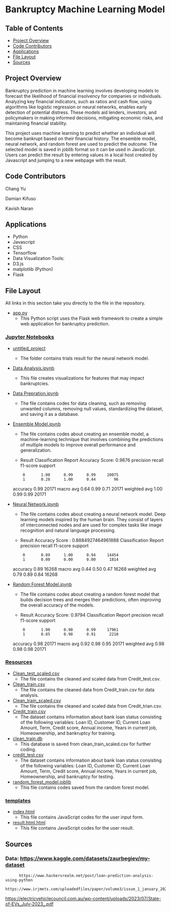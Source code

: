 # Bankruptcy Machine Learning Model 

## Table of Contents
- [Project Overview](#project-overview)
- [Code Contributors](#code-contributors)
- [Applications](#applications)
- [File Layout](#file-layout)
- [Sources](#sources)

## Project Overview
Bankruptcy prediction in machine learning involves developing models to forecast the likelihood of financial insolvency for companies or individuals. Analyzing key financial indicators, such as ratios and cash flow, using algorithms like logistic regression or neural networks, enables early detection of potential distress. These models aid lenders, investors, and policymakers in making informed decisions, mitigating economic risks, and maintaining financial stability.

This project uses machine learning to predict whether an individual will become bankrupt based on their financial history. The ensemble model, neural network, and random forest are used to predict the outcome. The selected model is saved in joblib format so it can be used in JavaScript. Users can predict the result by entering values in a local host created by Javascript and jumping to a new webpage with the result.

## Code Contributors

Chang Yu

Damian Kifuso

Kavish Naran 

## Applications

- Python
- Javascript
- CSS
- Tensorflow
- Data Visualization Tools:
- D3.js
- matplotlib (Python)
- Flask


##  File Layout
All links in this section take you directly to the file in the repository.

- [app.py](app.py)
    - This Python script uses the Flask web framework to create a simple web application for bankruptcy prediction. 


### [Jupyter Notebooks](jupyter-notebooks)
- [untitled_project](jupyter-notebooks/untitled-project)
    - The folder contains trials result for the neural network model.
- [Data Analysis.ipynb](jupyter-notebooks/data-analysis.ipynb)
    - This file creates visualizations for features that may impact bankruptcies.
- [Data Prepration.ipynb](jupyter-notebookss/data-prepration.ipynb)
    - The file contains codes for data cleaning, such as removing unwanted columns, removing null values, standardizing the dataset, and saving it as a database.
- [Ensemble Model.ipynb](jupyter-notebooks/ensemble-model.ipynb)
    - The file contains codes about creating an ensemble model, a machine-learning technique that involves combining the predictions of multiple models to improve overall performance and generalization.
    - Result
      Classification Report
      Accuracy Score: 0.9876
            precision    recall  f1-score   support

           0       1.00      0.99      0.99     20075
           1       0.28      1.00      0.44        96

    accuracy                           0.99     20171
   macro avg       0.64      0.99      0.71     20171
weighted avg       1.00      0.99      0.99     20171

- [Neural Network.ipynb](jupter-notebooks/neural-network.ipynb)
    - The file contains codes about creating a neural network model. Deep learning models inspired by the human brain. They consist of layers of interconnected nodes and are used for complex tasks like image recognition and natural language processing.
    - Result
      Accuracy Score : 0.8884927464961888
      Classification Report
              precision    recall  f1-score   support

           0       0.89      1.00      0.94     14454
           1       0.00      0.00      0.00      1814

    accuracy                           0.89     16268
   macro avg       0.44      0.50      0.47     16268
weighted avg       0.79      0.89      0.84     16268

- [Random Forest Model.ipynb](jupter-notebooks/random-forest-model.ipynb)
    - The file contains codes about creating a random forest model that builds decision trees and merges their predictions, often improving the overall accuracy of the models.
    - Result
      Accuracy Score: 0.9794
      Classification Report
              precision    recall  f1-score   support

           0       1.00      0.98      0.99     17961
           1       0.85      0.98      0.91      2210

    accuracy                           0.98     20171
    macro avg       0.92      0.98      0.95     20171
    weighted avg       0.98      0.98      0.98     20171

### [Resources](Resources)
- [Clean_test_scaled.csv](resources/clean_test_scaled.csv)
    - The file contains the cleaned and scaled data from Credit_test.csv.
- [Clean_train.csv](resources/clean_train.csv)
    - The file contains the cleaned data from Credit_train.csv for data analysis.
- [Clean_train_scaled.csv](resources/clean_train_scaled.csv)
    - The file contains the cleaned and scaled data from Credit_trian.csv.
- [Credit_train.csv](resources/credit_train.csv)
    - The dataset contains information about bank loan status consisting of the following variables: Loan ID, Customer ID, Current Loan Amount, Term, Credit score, Annual income, Years in current job, Homeownership, and bankruptcy for training.
- [clean_train.db](resources/clean_train.db)
    - This database is saved from clean_train_scaled.csv for further coding.
- [credit_test.csv](resources/credit_test.csv)
    - The dataset contains information about bank loan status consisting of the following variables: Loan ID, Customer ID, Current Loan Amount, Term, Credit score, Annual income, Years in current job, Homeownership, and bankruptcy for testing.
- [random_forest_model.joblib](resources/random_forest_model.joblib)
  - This file contains codes saved from the random forest model.
    
### [templates](templates)
- [index.html](templates/index.html)
  - This file contains JavaScript codes for the user input form.
- [result.html.html](templates/result.html)
  - This file contains JavaScript codes for the user result.
    
## Sources
### Data: https://www.kaggle.com/datasets/zaurbegiev/my-dataset
          https://www.hackersrealm.net/post/loan-prediction-analysis-using-python                 
          https://www.irjmets.com/uploadedfiles/paper/volume3/issue_1_january_2021/5540/1628083223.pdf


https://electricvehiclecouncil.com.au/wp-content/uploads/2023/07/State-of-EVs_July-2023_.pdf 
